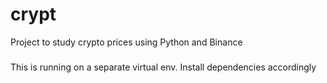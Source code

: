 # crypt

Project to study crypto prices using Python and Binance

###

This is running on a separate virtual env. Install dependencies accordingly
